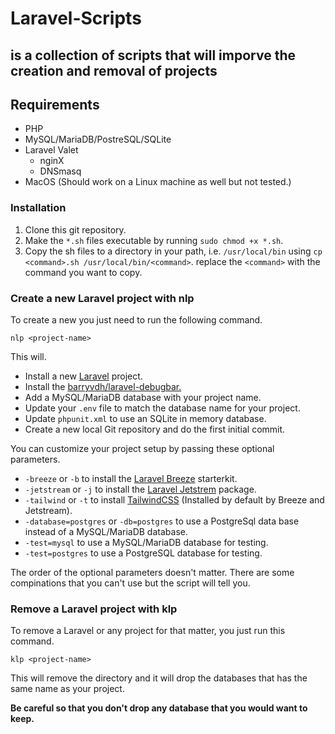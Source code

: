 # Laravel-Scripts
## is a collection of scripts that will imporve the creation and removal of projects

## Requirements

* PHP
* MySQL/MariaDB/PostreSQL/SQLite
* Laravel Valet
    * nginX
    * DNSmasq
* MacOS (Should work on a Linux machine as well but not tested.)

### Installation

1. Clone this git repository.
2. Make the `*.sh` files executable by running `sudo chmod +x *.sh`.
3. Copy the sh files to a directory in your path, i.e. `/usr/local/bin` using `cp <command>.sh /usr/local/bin/<command>`.
replace the `<command>` with the command you want to copy.

### Create a new Laravel project with nlp

To create a new you just need to run the following command.

`nlp <project-name>`

This will. 

* Install a new [Laravel](https://laravel.com) project.
* Install the [barryvdh/laravel-debugbar.](https://github.com/barryvdh/laravel-debugbar) 
* Add a MySQL/MariaDB database with your project name.
* Update your `.env` file to match the database name for your project.
* Update `phpunit.xml` to use an SQLite in memory database.
* Create a new local Git repository and do the first initial commit.
 
You can customize your project setup by passing these optional parameters.

* `-breeze` or `-b` to install the [Laravel Breeze](https://laravel.com/docs/9.x/starter-kits#laravel-breeze) starterkit.
* `-jetstream` or `-j` to install the [Laravel Jetstrem](https://jetstream.laravel.com/2.x/introduction.html) package.
* `-tailwind` or `-t` to install [TailwindCSS](https://tailwindcss.com) (Installed by default by Breeze and Jetstream).
* `-database=postgres` or `-db=postgres` to use a PostgreSql data base instead of a MySQL/MariaDB database.
* `-test=mysql` to use a MySQL/MariaDB database for testing.
* `-test=postgres` to use a PostgreSQL database for testing.

The order of the optional parameters doesn't matter.
There are some compinations that you can't use but the script will tell you.

### Remove a Laravel project with klp

To remove a Laravel or any project for that matter, you just run this command.

`klp <project-name>`

This will remove the directory and it will drop the databases that has the same name as your project.

**Be careful so that you don't drop any database that you would want to keep.**


